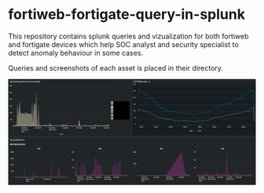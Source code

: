 # fortiweb-fortigate-query-in-splunk
This repository contains splunk queries and vizualization for both fortiweb and fortigate devices which help SOC analyst and security specialist to detect anomaly behaviour in some cases.


Queries and screenshots of each asset is placed in their directory.



![demo](pic/dashboard.PNG)
